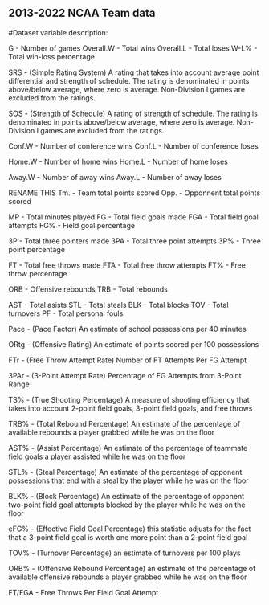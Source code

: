 ## 2013-2022 NCAA Team data

#Dataset variable description:

G - Number of games
Overall.W - Total wins
Overall.L - Total loses
W-L% - Total win-loss percentage

SRS - (Simple Rating System) A rating that takes into account average point differential and strength of schedule. The rating is denominated in points above/below average, where zero is average. Non-Division I games are excluded from the ratings.

SOS - (Strength of Schedule) A rating of strength of schedule. The rating is denominated in points above/below average, where zero is average. Non-Division I games are excluded from the ratings.

Conf.W - Number of conference wins
Conf.L - Number of conference loses

Home.W - Number of home wins
Home.L - Number of home loses

Away.W - Number of away wins
Away.L - Number of away loses

RENAME THIS
Tm. - Team total points scored
Opp. - Opponnent total points scored

MP - Total minutes played
FG - Total field goals made
FGA - Total field goal attempts
FG% - Field goal percentage

3P - Total three pointers made
3PA - Total three point attempts
3P% - Three point percentage

FT - Total free throws made
FTA - Total free throw attempts
FT% -  Free throw percentage

ORB - Offensive rebounds
TRB - Total rebounds

AST - Total asists 
STL - Total steals
BLK - Total blocks
TOV - Total turnovers
PF - Total personal fouls

Pace - (Pace Factor) An estimate of school possessions per 40 minutes

ORtg - (Offensive Rating) An estimate of points scored per 100 possessions

FTr - (Free Throw Attempt Rate) Number of FT Attempts Per FG Attempt

3PAr - (3-Point Attempt Rate) Percentage of FG Attempts from 3-Point Range

TS% - (True Shooting Percentage) A measure of shooting efficiency that takes into account 2-point field goals, 3-point field goals, and free throws

TRB% - (Total Rebound Percentage) An estimate of the percentage of available rebounds a player grabbed while he was on the floor

AST% - (Assist Percentage) An estimate of the percentage of teammate field goals a player assisted while he was on the floor

STL% - (Steal Percentage) An estimate of the percentage of opponent possessions that end with a steal by the player while he was on the floor

BLK% - (Block Percentage) An estimate of the percentage of opponent two-point field goal attempts blocked by the player while he was on the floor

eFG% - (Effective Field Goal Percentage) this statistic adjusts for the fact that a 3-point field goal is worth one more point than a 2-point field goal

TOV% - (Turnover Percentage) an estimate of turnovers per 100 plays

ORB% - (Offensive Rebound Percentage) an estimate of the percentage of available offensive rebounds a player grabbed while he was on the floor

FT/FGA - Free Throws Per Field Goal Attempt